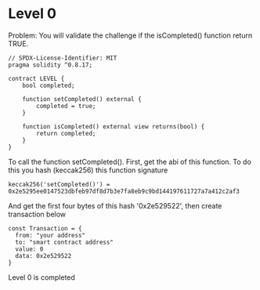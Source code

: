 # Level 0
Problem: You will validate the challenge if the isCompleted() function return TRUE.
```solidity
// SPDX-License-Identifier: MIT
pragma solidity ^0.8.17;

contract LEVEL {
    bool completed;

    function setCompleted() external {
        completed = true;
    }

    function isCompleted() external view returns(bool) {
        return completed;
    }
}

```
To call the function setCompleted(). First, get the abi of this function. To do this you hash (keccak256) this function signature
```
keccak256('setCompleted()') = 0x2e5295ee0147523dbfeb97df8d7b3e7fa8eb9c9bd144197611727a7a412c2af3
```
And get the first four bytes of this hash '0x2e529522', then create transaction below
```
const Transaction = {
  from: "your address"
  to: "smart contract address"
  value: 0
  data: 0x2e529522
}
```

Level 0 is completed


